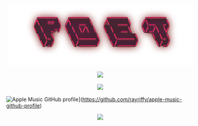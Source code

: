 <!-- Center Image --> 
<p align="center">
  <img src="poet.png" />

<!-- Add a github stats menu -->
<p align="center">
  <img src="https://github-readme-stats.vercel.app/api?username=Ricurry&show_icons=true&theme=dracula" />


<!-- Add a top languages menu -->
<p align="center">
  <img src="https://github-readme-stats.vercel.app/api/top-langs/?username=Ricurry&layout=compact&theme=dracula" />

  ![Apple Music GitHub profile](https://music-profile.rayriffy.com/theme/dark.svg?uid=001987.cdd2d90452df4a0a9afbea1aff04261b.1455)](https://github.com/rayriffy/apple-music-github-profile)  <!-- Show apple music -->
<p align="center">
 <img src="https://music-profile.rayriffy.com/theme/dark.svg?uid=001987.cdd2d90452df4a0a9afbea1aff04261b.1455" />
